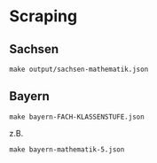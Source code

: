 # Scraping

## Sachsen

```
make output/sachsen-mathematik.json
```

## Bayern

```
make bayern-FACH-KLASSENSTUFE.json
```

z.B.

```
make bayern-mathematik-5.json
```
